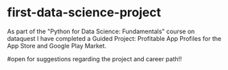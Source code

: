 # first-data-science-project
As part of the "Python for Data Science: Fundamentals" course on dataquest I have completed a  Guided Project: Profitable App Profiles for the App Store and Google Play Market.

#open for suggestions regarding the project and career path!!
